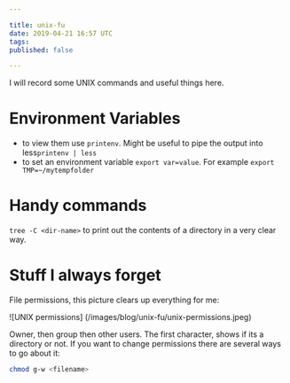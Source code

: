 ```yaml
---

title: unix-fu
date: 2019-04-21 16:57 UTC
tags: 
published: false

---
```


I will record some UNIX commands and useful things here.

# Environment Variables
* to view them use `printenv`. Might be useful to pipe the output into less`printenv | less`
* to set an environment variable `export var=value`. For example `export TMP=~/mytempfolder`

# Handy commands
`tree -C <dir-name>` to print out the contents of a directory in a very clear way.

# Stuff I always forget

File permissions, this picture clears up everything for me:

![UNIX permissions] (/images/blog/unix-fu/unix-permissions.jpeg)

Owner, then group then other users. The first character, shows if its a directory or not.
If you want to change permissions there are several ways to go about it:

```bash
chmod g-w <filename>
```
